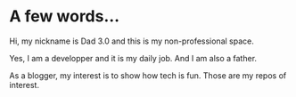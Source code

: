 # A few words…

Hi, my nickname is Dad 3.0 and this is my non-professional space.

Yes, I am a developper and it is my daily job. And I am also a father.

As a blogger, my interest is to show how tech is fun. Those are my repos of interest.




<!---
- 👋 Hi, I’m @dad3zero
- 👀 I’m interested in Python
- 🌱 I’m currently learning a lot of things
- 💞️ I’m looking to collaborate on ...
- 📫 How to reach me ...


dad3zero/dad3zero is a ✨ special ✨ repository because its `README.md` (this file) appears on your GitHub profile.
You can click the Preview link to take a look at your changes.
--->

